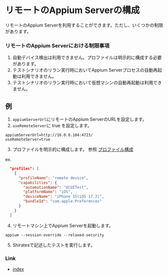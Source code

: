 # リモートのAppium Serverの構成

リモートのAppium Serverを利用することができます。ただし、いくつかの制限があります。

### リモートのAppium Serverにおける制限事項

1. 自動デバイス検出は利用できません。プロファイルは明示的に構成する必要があります。
2. テストシナリオのリラン実行時においてAppium Serverプロセスの自動再起動は利用できません。
3. テストシナリオのリラン実行時において仮想マシンの自動再起動は利用できません。

## 例

1. `appiumServerUrl`にリモートのAppium ServerのURLを設定します。
2. `useRemoteServer`に true を設定します。

```properties
appiumServerUrl=http://10.0.0.104:4723/
useRemoteServer=true
```

3. プロファイルを明示的に構成します。 参照 [プロファイル構成](../../basic/parameter/profile_configuration_ja.md)

ex.

```json
  "profiles": [
    {
      "profileName": "remote device",
      "capabilities": {
        "automationName": "XCUITest",
        "platformName": "iOS",
        "deviceName": "iPhone 15(iOS 17.2)",
        "bundleId": "com.apple.Preferences"
      }
    }
  ]
```

4. リモートマシン上でAppium Serverを起動します。

```
appium --session-override --relaxed-security
```

5. Shiratesで記述したテストを実行します。

### Link

- [index](../../index_ja.md)
